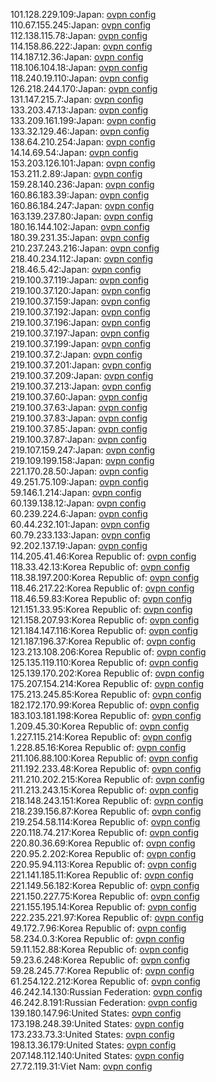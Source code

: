101.128.229.109:Japan: [ovpn config](vpn/101_128_229_109.ovpn)  
110.67.155.245:Japan: [ovpn config](vpn/110_67_155_245.ovpn)  
112.138.115.78:Japan: [ovpn config](vpn/112_138_115_78.ovpn)  
114.158.86.222:Japan: [ovpn config](vpn/114_158_86_222.ovpn)  
114.187.12.36:Japan: [ovpn config](vpn/114_187_12_36.ovpn)  
118.106.104.18:Japan: [ovpn config](vpn/118_106_104_18.ovpn)  
118.240.19.110:Japan: [ovpn config](vpn/118_240_19_110.ovpn)  
126.218.244.170:Japan: [ovpn config](vpn/126_218_244_170.ovpn)  
131.147.215.7:Japan: [ovpn config](vpn/131_147_215_7.ovpn)  
133.203.47.13:Japan: [ovpn config](vpn/133_203_47_13.ovpn)  
133.209.161.199:Japan: [ovpn config](vpn/133_209_161_199.ovpn)  
133.32.129.46:Japan: [ovpn config](vpn/133_32_129_46.ovpn)  
138.64.210.254:Japan: [ovpn config](vpn/138_64_210_254.ovpn)  
14.14.69.54:Japan: [ovpn config](vpn/14_14_69_54.ovpn)  
153.203.126.101:Japan: [ovpn config](vpn/153_203_126_101.ovpn)  
153.211.2.89:Japan: [ovpn config](vpn/153_211_2_89.ovpn)  
159.28.140.236:Japan: [ovpn config](vpn/159_28_140_236.ovpn)  
160.86.183.39:Japan: [ovpn config](vpn/160_86_183_39.ovpn)  
160.86.184.247:Japan: [ovpn config](vpn/160_86_184_247.ovpn)  
163.139.237.80:Japan: [ovpn config](vpn/163_139_237_80.ovpn)  
180.16.144.102:Japan: [ovpn config](vpn/180_16_144_102.ovpn)  
180.39.231.35:Japan: [ovpn config](vpn/180_39_231_35.ovpn)  
210.237.243.216:Japan: [ovpn config](vpn/210_237_243_216.ovpn)  
218.40.234.112:Japan: [ovpn config](vpn/218_40_234_112.ovpn)  
218.46.5.42:Japan: [ovpn config](vpn/218_46_5_42.ovpn)  
219.100.37.119:Japan: [ovpn config](vpn/219_100_37_119.ovpn)  
219.100.37.120:Japan: [ovpn config](vpn/219_100_37_120.ovpn)  
219.100.37.159:Japan: [ovpn config](vpn/219_100_37_159.ovpn)  
219.100.37.192:Japan: [ovpn config](vpn/219_100_37_192.ovpn)  
219.100.37.196:Japan: [ovpn config](vpn/219_100_37_196.ovpn)  
219.100.37.197:Japan: [ovpn config](vpn/219_100_37_197.ovpn)  
219.100.37.199:Japan: [ovpn config](vpn/219_100_37_199.ovpn)  
219.100.37.2:Japan: [ovpn config](vpn/219_100_37_2.ovpn)  
219.100.37.201:Japan: [ovpn config](vpn/219_100_37_201.ovpn)  
219.100.37.209:Japan: [ovpn config](vpn/219_100_37_209.ovpn)  
219.100.37.213:Japan: [ovpn config](vpn/219_100_37_213.ovpn)  
219.100.37.60:Japan: [ovpn config](vpn/219_100_37_60.ovpn)  
219.100.37.63:Japan: [ovpn config](vpn/219_100_37_63.ovpn)  
219.100.37.83:Japan: [ovpn config](vpn/219_100_37_83.ovpn)  
219.100.37.85:Japan: [ovpn config](vpn/219_100_37_85.ovpn)  
219.100.37.87:Japan: [ovpn config](vpn/219_100_37_87.ovpn)  
219.107.159.247:Japan: [ovpn config](vpn/219_107_159_247.ovpn)  
219.109.199.158:Japan: [ovpn config](vpn/219_109_199_158.ovpn)  
221.170.28.50:Japan: [ovpn config](vpn/221_170_28_50.ovpn)  
49.251.75.109:Japan: [ovpn config](vpn/49_251_75_109.ovpn)  
59.146.1.214:Japan: [ovpn config](vpn/59_146_1_214.ovpn)  
60.139.138.12:Japan: [ovpn config](vpn/60_139_138_12.ovpn)  
60.239.224.6:Japan: [ovpn config](vpn/60_239_224_6.ovpn)  
60.44.232.101:Japan: [ovpn config](vpn/60_44_232_101.ovpn)  
60.79.233.133:Japan: [ovpn config](vpn/60_79_233_133.ovpn)  
92.202.137.19:Japan: [ovpn config](vpn/92_202_137_19.ovpn)  
114.205.41.46:Korea Republic of: [ovpn config](vpn/114_205_41_46.ovpn)  
118.33.42.13:Korea Republic of: [ovpn config](vpn/118_33_42_13.ovpn)  
118.38.197.200:Korea Republic of: [ovpn config](vpn/118_38_197_200.ovpn)  
118.46.217.22:Korea Republic of: [ovpn config](vpn/118_46_217_22.ovpn)  
118.46.59.83:Korea Republic of: [ovpn config](vpn/118_46_59_83.ovpn)  
121.151.33.95:Korea Republic of: [ovpn config](vpn/121_151_33_95.ovpn)  
121.158.207.93:Korea Republic of: [ovpn config](vpn/121_158_207_93.ovpn)  
121.184.147.116:Korea Republic of: [ovpn config](vpn/121_184_147_116.ovpn)  
121.187.196.37:Korea Republic of: [ovpn config](vpn/121_187_196_37.ovpn)  
123.213.108.206:Korea Republic of: [ovpn config](vpn/123_213_108_206.ovpn)  
125.135.119.110:Korea Republic of: [ovpn config](vpn/125_135_119_110.ovpn)  
125.139.170.202:Korea Republic of: [ovpn config](vpn/125_139_170_202.ovpn)  
175.207.154.214:Korea Republic of: [ovpn config](vpn/175_207_154_214.ovpn)  
175.213.245.85:Korea Republic of: [ovpn config](vpn/175_213_245_85.ovpn)  
182.172.170.99:Korea Republic of: [ovpn config](vpn/182_172_170_99.ovpn)  
183.103.181.198:Korea Republic of: [ovpn config](vpn/183_103_181_198.ovpn)  
1.209.45.30:Korea Republic of: [ovpn config](vpn/1_209_45_30.ovpn)  
1.227.115.214:Korea Republic of: [ovpn config](vpn/1_227_115_214.ovpn)  
1.228.85.16:Korea Republic of: [ovpn config](vpn/1_228_85_16.ovpn)  
211.106.88.100:Korea Republic of: [ovpn config](vpn/211_106_88_100.ovpn)  
211.192.233.48:Korea Republic of: [ovpn config](vpn/211_192_233_48.ovpn)  
211.210.202.215:Korea Republic of: [ovpn config](vpn/211_210_202_215.ovpn)  
211.213.243.15:Korea Republic of: [ovpn config](vpn/211_213_243_15.ovpn)  
218.148.243.151:Korea Republic of: [ovpn config](vpn/218_148_243_151.ovpn)  
218.239.156.87:Korea Republic of: [ovpn config](vpn/218_239_156_87.ovpn)  
219.254.58.114:Korea Republic of: [ovpn config](vpn/219_254_58_114.ovpn)  
220.118.74.217:Korea Republic of: [ovpn config](vpn/220_118_74_217.ovpn)  
220.80.36.69:Korea Republic of: [ovpn config](vpn/220_80_36_69.ovpn)  
220.95.2.202:Korea Republic of: [ovpn config](vpn/220_95_2_202.ovpn)  
220.95.94.113:Korea Republic of: [ovpn config](vpn/220_95_94_113.ovpn)  
221.141.185.11:Korea Republic of: [ovpn config](vpn/221_141_185_11.ovpn)  
221.149.56.182:Korea Republic of: [ovpn config](vpn/221_149_56_182.ovpn)  
221.150.227.75:Korea Republic of: [ovpn config](vpn/221_150_227_75.ovpn)  
221.155.195.14:Korea Republic of: [ovpn config](vpn/221_155_195_14.ovpn)  
222.235.221.97:Korea Republic of: [ovpn config](vpn/222_235_221_97.ovpn)  
49.172.7.96:Korea Republic of: [ovpn config](vpn/49_172_7_96.ovpn)  
58.234.0.3:Korea Republic of: [ovpn config](vpn/58_234_0_3.ovpn)  
59.11.152.88:Korea Republic of: [ovpn config](vpn/59_11_152_88.ovpn)  
59.23.6.248:Korea Republic of: [ovpn config](vpn/59_23_6_248.ovpn)  
59.28.245.77:Korea Republic of: [ovpn config](vpn/59_28_245_77.ovpn)  
61.254.122.212:Korea Republic of: [ovpn config](vpn/61_254_122_212.ovpn)  
46.242.14.130:Russian Federation: [ovpn config](vpn/46_242_14_130.ovpn)  
46.242.8.191:Russian Federation: [ovpn config](vpn/46_242_8_191.ovpn)  
139.180.147.96:United States: [ovpn config](vpn/139_180_147_96.ovpn)  
173.198.248.39:United States: [ovpn config](vpn/173_198_248_39.ovpn)  
173.233.73.3:United States: [ovpn config](vpn/173_233_73_3.ovpn)  
198.13.36.179:United States: [ovpn config](vpn/198_13_36_179.ovpn)  
207.148.112.140:United States: [ovpn config](vpn/207_148_112_140.ovpn)  
27.72.119.31:Viet Nam: [ovpn config](vpn/27_72_119_31.ovpn)  
